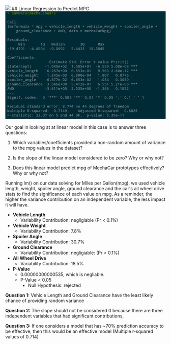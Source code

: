 <img src="https://user-images.githubusercontent.com/101137700/182009559-2af021c9-c60b-4247-9f4a-6e44b9909398.png">
## Linear Regression to Predict MPG
<div id="header" align="center">
  <img src="MechaSummary.png"/>
</div>

Our goal in looking at at linear model in this case is to answer three questions:
1) Which variables/coefficients provided a non-random amount of variance to the mpg values in the dataset?

2) Is the slope of the linear model considered to be zero? Why or why not?

3) Does this linear model predict mpg of MechaCar prototypes effectively? Why or why not?

Running lm() on our data solving for Miles per Gallon(mpg), we used vehicle length, weight, spoiler angle, ground clearance and the car's all wheel drive stats to find the significance of each value on mpg. As a reminder, the higher the variance contribution on an independent variable, the less impact it will have.


<ul>
    <li><b>Vehicle Length</b>
        <ul>
            <li>Variability Contribution: negligiable (Pr < 0.1%)</li>
        </ul>
    </li>
    <li><b>Vehicle Weight</b>
        <ul>
            <li>Variability Contribution: 7.8%</li>
        </ul>
    </li>
    <li><b>Spoiler Angle</b>
        <ul>
            <li>Variability Contribution: 30.7%</li>
        </ul>
    </li>
    <li><b>Ground Clearance</b>
        <ul>
            <li>Variability Contribution: negligiable: (Pr < 0.1%)</li>
        </ul>
    </li>
    <li><b>All Wheel Drive</b>
        <ul>
            <li>Variability Contribution: 18.5%</li>
        </ul>
    </li>
    <li><b>P-Value</b>
        <ul>
            <li>0.00000000000535, which is negliable.</li>
            <li>P-Value < 0.05 <ul> <li>Null Hypothesis: rejected</ul></li>
</ul></ul>

<b>Question 1:</b>
    Vehicle Length and Ground Clearance have the least likely chance of providing random variance

<b>Question 2:</b>
    The slope should not be considered 0 because there are three independent variables that had significant contributions,

<b>Question 3:</b>
    If one considers a model that has ~70% prediction accuracy to be effective, then this would be an effective model (Multiple r-squared values of 0.714)